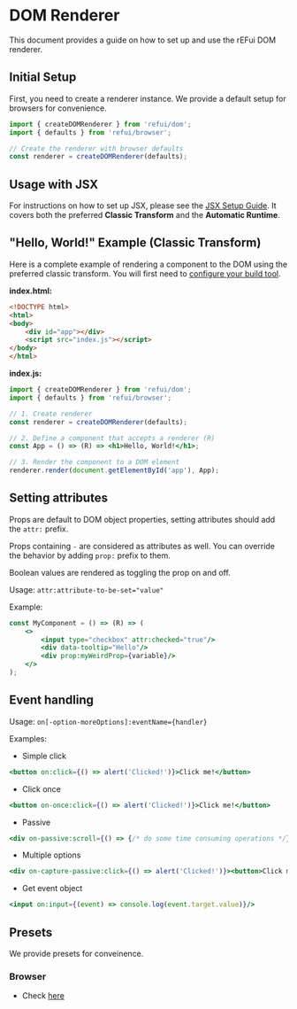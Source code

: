 # DOM Renderer

This document provides a guide on how to set up and use the rEFui DOM renderer.

## Initial Setup

First, you need to create a renderer instance. We provide a default setup for browsers for convenience.

```javascript
import { createDOMRenderer } from 'refui/dom';
import { defaults } from 'refui/browser';

// Create the renderer with browser defaults
const renderer = createDOMRenderer(defaults);
```

## Usage with JSX

For instructions on how to set up JSX, please see the [JSX Setup Guide](JSX.md). It covers both the preferred **Classic Transform** and the **Automatic Runtime**.

## "Hello, World!" Example (Classic Transform)

Here is a complete example of rendering a component to the DOM using the preferred classic transform. You will first need to [configure your build tool](JSX.md#classic-transform-preferred).

**index.html:**
```html
<!DOCTYPE html>
<html>
<body>
	<div id="app"></div>
	<script src="index.js"></script>
</body>
</html>
```

**index.js:**
```jsx
import { createDOMRenderer } from 'refui/dom';
import { defaults } from 'refui/browser';

// 1. Create renderer
const renderer = createDOMRenderer(defaults);

// 2. Define a component that accepts a renderer (R)
const App = () => (R) => <h1>Hello, World!</h1>;

// 3. Render the component to a DOM element
renderer.render(document.getElementById('app'), App);
```

## Setting attributes

Props are default to DOM object properties, setting attributes should add the `attr:` prefix.

Props containing `-` are considered as attributes as well. You can override the behavior by adding `prop:` prefix to them.

Boolean values are rendered as toggling the prop on and off.

Usage: `attr:attribute-to-be-set="value"`

Example:
```jsx
const MyComponent = () => (R) => (
	<>
		<input type="checkbox" attr:checked="true"/>
		<div data-tooltip="Hello"/>
		<div prop:myWeirdProp={variable}/>
	</>
);
```

## Event handling

Usage: `on[-option-moreOptions]:eventName={handler}`

Examples:

- Simple click
```jsx
<button on:click={() => alert('Clicked!')}>Click me!</button>
```

- Click once
```jsx
<button on-once:click={() => alert('Clicked!')}>Click me!</button>
```

- Passive
```jsx
<div on-passive:scroll={() => {/* do some time consuming operations */}}>{loooooongContent}</div>
```

- Multiple options
```jsx
<div on-capture-passive:click={() => alert('Clicked!')}><button>Click me!</button></div>
```

- Get event object
```jsx
<input on:input={(event) => console.log(event.target.value)}/>
```

## Presets

We provide presets for conveinence.

### Browser

- Check [here](Presets.md#browser)
